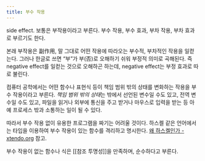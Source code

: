 ```yaml
---
title: 부수 작용
---
```

side effect. 보통은 부작용이라고 부른다. 부수 작용, 부수 효과, 부차 작용, 부차 효과로 부르기도 한다.

본래 부작용은 副作用, 말 그대로 어떤 작용에 따라오는 부수적, 부차적인 작용을 일컫는다. 그러나 한글로 쓰면 “부”가 부(否)로 오해하기 쉬워 부정적 의미로 곡해된다. 즉 negative effect를 일컫는 것으로 오해하곤 하는데, negative effect는 부정 효과로 따로 불린다.

컴퓨터 공학에서는 어떤 함수나 표현식 등이 책임 범위 밖의 상태를 변화하는 작용을 부수 작용이라고 부른다. *책임 범위 밖의 상태*는 밖에서 선언된 변수일 수도 있고, 전역 변수일 수도 있고, 파일을 읽거나 외부에 통신을 주고 받거나 마우스로 입력을 받는 등 아예 프로세스 밖과 소통하는 일이 될 수 있다.

따라서 부수 작용 없이 유용한 프로그램을 짜기는 어려울 것이다. 하스켈 같은 언어에서는 타입을 이용하여 부수 작용이 있는 함수를 격리하고 명시한다. [왜 하스켈인가 - xtendo.org](https://xtendo.org/haskell/ko/why) 참고.

부수 작용이 없는 함수나 식은 [[참조 투명성]]을 만족하며, 순수하다고 부른다.